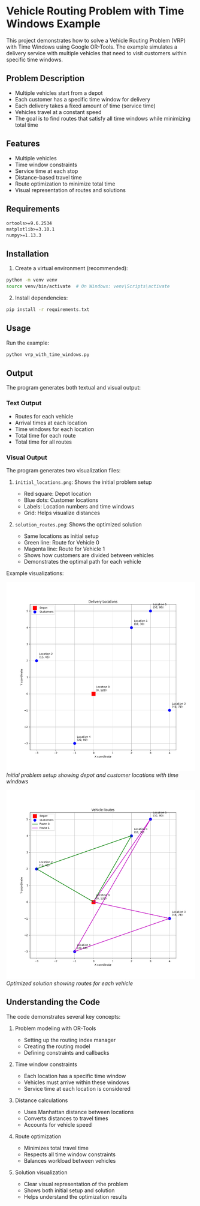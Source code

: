 # Vehicle Routing Problem with Time Windows Example

This project demonstrates how to solve a Vehicle Routing Problem (VRP) with Time Windows using Google OR-Tools. The example simulates a delivery service with multiple vehicles that need to visit customers within specific time windows.

## Problem Description

- Multiple vehicles start from a depot
- Each customer has a specific time window for delivery
- Each delivery takes a fixed amount of time (service time)
- Vehicles travel at a constant speed
- The goal is to find routes that satisfy all time windows while minimizing total time

## Features

- Multiple vehicles
- Time window constraints
- Service time at each stop
- Distance-based travel time
- Route optimization to minimize total time
- Visual representation of routes and solutions

## Requirements

```
ortools>=9.6.2534
matplotlib>=3.10.1
numpy>=1.13.3
```

## Installation

1. Create a virtual environment (recommended):
```bash
python -m venv venv
source venv/bin/activate  # On Windows: venv\Scripts\activate
```

2. Install dependencies:
```bash
pip install -r requirements.txt
```

## Usage

Run the example:
```bash
python vrp_with_time_windows.py
```

## Output

The program generates both textual and visual output:

### Text Output
- Routes for each vehicle
- Arrival times at each location
- Time windows for each location
- Total time for each route
- Total time for all routes

### Visual Output
The program generates two visualization files:

1. `initial_locations.png`: Shows the initial problem setup
   - Red square: Depot location
   - Blue dots: Customer locations
   - Labels: Location numbers and time windows
   - Grid: Helps visualize distances

2. `solution_routes.png`: Shows the optimized solution
   - Same locations as initial setup
   - Green line: Route for Vehicle 0
   - Magenta line: Route for Vehicle 1
   - Shows how customers are divided between vehicles
   - Demonstrates the optimal path for each vehicle

Example visualizations:

![Initial Locations](initial_locations.png)
*Initial problem setup showing depot and customer locations with time windows*

![Solution Routes](solution_routes.png)
*Optimized solution showing routes for each vehicle*

## Understanding the Code

The code demonstrates several key concepts:
1. Problem modeling with OR-Tools
   - Setting up the routing index manager
   - Creating the routing model
   - Defining constraints and callbacks

2. Time window constraints
   - Each location has a specific time window
   - Vehicles must arrive within these windows
   - Service time at each location is considered

3. Distance calculations
   - Uses Manhattan distance between locations
   - Converts distances to travel times
   - Accounts for vehicle speed

4. Route optimization
   - Minimizes total travel time
   - Respects all time window constraints
   - Balances workload between vehicles

5. Solution visualization
   - Clear visual representation of the problem
   - Shows both initial setup and solution
   - Helps understand the optimization results
